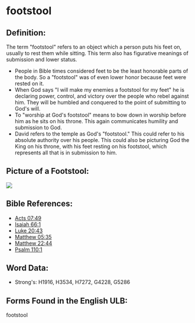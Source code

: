 # footstool

## Definition:

The term "footstool" refers to an object which a person puts his feet on, usually to rest them while sitting. This term also has figurative meanings of submission and lower status.

* People in Bible times considered feet to be the least honorable parts of the body. So a "footstool" was of even lower honor because feet were rested on it.
* When God says "I will make my enemies a footstool for my feet" he is declaring power, control, and victory over the people who rebel against him. They will be humbled and conquered to the point of submitting to God's will.
* To "worship at God's footstool" means to bow down in worship before him as he sits on his throne. This again communicates humility and submission to God.
* David refers to the temple as God's "footstool." This could refer to his absolute authority over his people. This could also be picturing God the King on his throne, with his feet resting on his footstool, which represents all that is in submission to him.

## Picture of a Footstool:

<a href="https://content.bibletranslationtools.org/WycliffeAssociates/en_tw/raw/branch/master/PNGs/f/Footstool.png"><img src="https://content.bibletranslationtools.org/WycliffeAssociates/en_tw/raw/branch/master/PNGs/f/Footstool.png" ></a>

## Bible References:

* [Acts 07:49](rc://en/tn/help/act/07/49)
* [Isaiah 66:1](rc://en/tn/help/isa/66/1)
* [Luke 20:43](rc://en/tn/help/luk/20/43)
* [Matthew 05:35](rc://en/tn/help/mat/05/35)
* [Matthew 22:44](rc://en/tn/help/mat/22/44)
* [Psalm 110:1](rc://en/tn/help/psa/110/1)

## Word Data:

* Strong's: H1916, H3534, H7272, G4228, G5286

## Forms Found in the English ULB:

footstool


